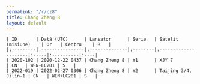 ```yaml
---
permalink: "/r/cz8"
title: Chang Zheng 8
layout: default
---
```


    | ID       | Dată (UTC)      | Lansator      | Serie   | Satelit (misiune)    | Or   | Centru    | R   |
    |:---------|:----------------|:--------------|:--------|:---------------------|:-----|:----------|:----|
    | 2020-102 | 2020-12-22 0437 | Chang Zheng 8 | Y1      | XJY 7                | CN   | WEN+LC201 | S   |
    | 2022-019 | 2022-02-27 0306 | Chang Zheng 8 | Y2      | Taijing 3/4, Jilin-1 | CN   | WEN+LC201 | S   |

